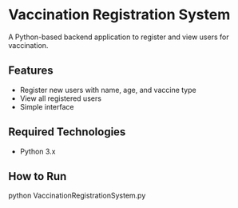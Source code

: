 # Vaccination Registration System

A Python-based backend application to register and view users for vaccination.

## Features
- Register new users with name, age, and vaccine type
- View all registered users
- Simple interface

## Required Technologies
- Python 3.x

## How to Run
python VaccinationRegistrationSystem.py
